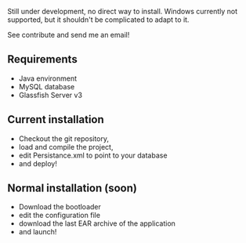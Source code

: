 Still under development, no direct way to install.
Windows currently not supported, but it shouldn't be complicated to adapt to it.


See contribute and send me an email!

Requirements
------------
 - Java environment
 - MySQL database
 - Glassfish Server v3

Current installation
--------------------

- Checkout the git repository,
- load and compile the project, 
- edit Persistance.xml to point to your database
- and deploy!


Normal installation (soon)
--------------------------
- Download the bootloader
- edit the configuration file
- download the last EAR archive of the application
- and launch!
